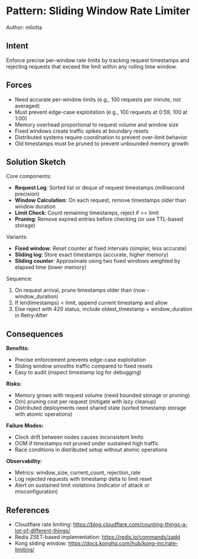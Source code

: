# Pattern: Sliding Window Rate Limiter
Author: mliotta

## Intent
Enforce precise per-window rate limits by tracking request timestamps and rejecting requests that exceed the limit within any rolling time window.

## Forces
- Need accurate per-window limits (e.g., 100 requests per minute, not averaged)
- Must prevent edge-case exploitation (e.g., 100 requests at 0:59, 100 at 1:00)
- Memory overhead proportional to request volume and window size
- Fixed windows create traffic spikes at boundary resets
- Distributed systems require coordination to prevent over-limit behavior
- Old timestamps must be pruned to prevent unbounded memory growth

## Solution Sketch
Core components:
- **Request Log**: Sorted list or deque of request timestamps (millisecond precision)
- **Window Calculation**: On each request, remove timestamps older than window duration
- **Limit Check**: Count remaining timestamps, reject if >= limit
- **Pruning**: Remove expired entries before checking (or use TTL-based storage)

Variants:
- **Fixed window**: Reset counter at fixed intervals (simpler, less accurate)
- **Sliding log**: Store exact timestamps (accurate, higher memory)
- **Sliding counter**: Approximate using two fixed windows weighted by elapsed time (lower memory)

Sequence:
1. On request arrival, prune timestamps older than (now - window_duration)
2. If len(timestamps) < limit, append current timestamp and allow
3. Else reject with 429 status, include oldest_timestamp + window_duration in Retry-After

## Consequences
**Benefits:**
- Precise enforcement prevents edge-case exploitation
- Sliding window smooths traffic compared to fixed resets
- Easy to audit (inspect timestamp log for debugging)

**Risks:**
- Memory grows with request volume (need bounded storage or pruning)
- O(n) pruning cost per request (mitigate with lazy cleanup)
- Distributed deployments need shared state (sorted timestamp storage with atomic operations)

**Failure Modes:**
- Clock drift between nodes causes inconsistent limits
- OOM if timestamps not pruned under sustained high traffic
- Race conditions in distributed setup without atomic operations

**Observability:**
- Metrics: window_size, current_count, rejection_rate
- Log rejected requests with timestamp delta to limit reset
- Alert on sustained limit violations (indicator of attack or misconfiguration)

## References
- Cloudflare rate limiting: https://blog.cloudflare.com/counting-things-a-lot-of-different-things/
- Redis ZSET-based implementation: https://redis.io/commands/zadd
- Kong sliding window: https://docs.konghq.com/hub/kong-inc/rate-limiting/
